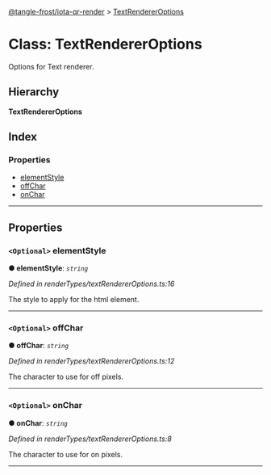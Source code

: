 [@tangle-frost/iota-qr-render](../README.md) > [TextRendererOptions](../classes/textrendereroptions.md)

# Class: TextRendererOptions

Options for Text renderer.

## Hierarchy

**TextRendererOptions**

## Index

### Properties

* [elementStyle](textrendereroptions.md#elementstyle)
* [offChar](textrendereroptions.md#offchar)
* [onChar](textrendereroptions.md#onchar)

---

## Properties

<a id="elementstyle"></a>

### `<Optional>` elementStyle

**● elementStyle**: *`string`*

*Defined in renderTypes/textRendererOptions.ts:16*

The style to apply for the html element.

___
<a id="offchar"></a>

### `<Optional>` offChar

**● offChar**: *`string`*

*Defined in renderTypes/textRendererOptions.ts:12*

The character to use for off pixels.

___
<a id="onchar"></a>

### `<Optional>` onChar

**● onChar**: *`string`*

*Defined in renderTypes/textRendererOptions.ts:8*

The character to use for on pixels.

___

